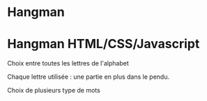 # Hangman

# Hangman HTML/CSS/Javascript
Choix entre toutes les lettres de l'alphabet

Chaque lettre utilisée : une partie en plus dans le pendu.

Choix de plusieurs type de mots
